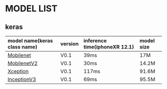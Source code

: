# MODEL LIST

## keras
| model name(keras class name)|version|inference time(iphoneXR 12.1)|model size|
| :----------| :-----------| :-----------| :-----------|
|[Mobilenet](https://keras.io/applications/#mobilenet)|V0.1|39ms|17M|
|[MobilenetV2](https://keras.io/applications/#mobilenetv2)|V0.1|30ms|14.2M|
|[Xception](https://keras.io/applications/#xception)|V0.1|117ms|91.6M|
|[InceptionV3](https://keras.io/applications/#inceptionv3)|V0.1|69ms|95.5M|
